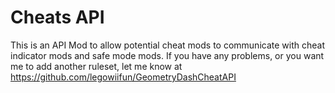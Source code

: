 # Cheats API

This is an API Mod to allow potential cheat mods to communicate with cheat indicator mods and safe mode mods. If you have any problems, or you want me to add another ruleset, let me know at https://github.com/legowiifun/GeometryDashCheatAPI
